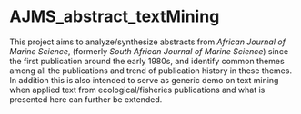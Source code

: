 # AJMS_abstract_textMining

This project aims to analyze/synthesize abstracts from _African Journal of Marine Science_, (formerly _South African Journal of Marine Science_) since the first publication around the early 1980s, and identify common themes among all the publications and trend of publication history in these themes. In addition this is also intended to serve as generic demo on text mining  when applied text from ecological/fisheries publications and what is presented here can further be extended.   
